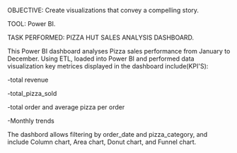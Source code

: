 OBJECTIVE: Create visualizations that convey a compelling story.

TOOL: Power BI.

TASK PERFORMED: PIZZA HUT SALES ANALYSIS DASHBOARD.

This Power BI dashboard analyses Pizza sales performance from January to December. 
Using ETL, loaded into Power BI and performed data visualization key metrices displayed in the dashboard include(KPI'S):

-total revenue

-total_pizza_sold

-total order and average pizza per order

-Monthly trends

The dashbord allows filtering by order_date and pizza_category, and include Column chart, Area chart, Donut chart, and Funnel chart.

